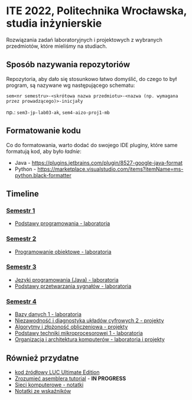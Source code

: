 # ITE 2022, Politechnika Wrocławska, studia inżynierskie

Rozwiązania zadań laboratoryjnych i projektowych z wybranych przedmiotów, które mieliśmy na studiach.

## Sposób nazywania repozytoriów

Repozytoria, aby dało się stosunkowo łatwo domyślić, do czego to był program, są nazywane wg następującego schematu:

`sem<nr semestru>-<skrótowa nazwa przedmiotu>-<nazwa (np. wymagana przez prowadzącego)>-inicjały`

np.: `sem3-jp-lab03-ak`, `sem4-aizo-proj1-mb`

## Formatowanie kodu

Co do formatowania, warto dodać do swojego IDE pluginy, które same formatują kod, aby było *ładnie*:
- Java - https://plugins.jetbrains.com/plugin/8527-google-java-format
- Python - https://marketplace.visualstudio.com/items?itemName=ms-python.black-formatter

## Timeline

### [Semestr 1](https://github.com/Ite-2022-pwr/ITE-IS-Semestr-1)

- [Podstawy programowania - laboratoria](https://github.com/Ite-2022-pwr/Podstawy_programowania)

### [Semestr 2](https://github.com/Ite-2022-pwr/ITE-IS-Semestr-2)

- [Programowanie obiektowe - laboratoria](https://github.com/Ite-2022-pwr/Programowanie-obiektowe)

### [Semestr 3](https://github.com/Ite-2022-pwr/ITE-IS-Semestr-3)

- [Języki programowania (Java) - laboratoria](https://github.com/Ite-2022-pwr/Jezyki-Programowania)
- [Podstawy przetwarzania sygnałów - laboratoria](https://github.com/Ite-2022-pwr/Podstawy-przetwarzania-sygnalow)

### [Semestr 4](https://github.com/Ite-2022-pwr/ITE-IS-Semestr-4)

- [Bazy danych 1 - laboratoria](https://github.com/Ite-2022-pwr/Bazy-danych-1)
- [Niezawodność i diagnostyka układów cyfrowych 2 - projekty](https://github.com/Ite-2022-pwr/NIDUC2)
- [Algorytmy i złożoność obliczeniowa - projekty](https://github.com/Ite-2022-pwr/AiZO)
- [Podstawy techniki mikroprocesorowej 1 - laboratoria](https://github.com/Ite-2022-pwr/PTM1)
- [Organizacja i architektura komputerów - laboratoria i projekty](https://github.com/Ite-2022-pwr/OiAK)

## Również przydatne

- [kod źródłowy LUC Ultimate Edition](https://github.com/Ite-2022-pwr/luc-ultimate)
- [Zrozumieć asemblera tutorial](https://github.com/Ite-2022-pwr/x86_Assembly_101) - **IN PROGRESS**
- [Sieci komputerowe - notatki](https://github.com/Ite-2022-pwr/Sieci-komputerowe-notatki)
- [Notatki ze wskaźników](https://github.com/Ite-2022-pwr/Wskazniki)
